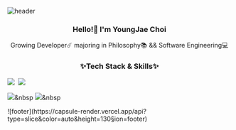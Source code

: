

![header](https://capsule-render.vercel.app/api?type=slice&color=auto&height=165&section=header&text=realwhyjay&fontSize=100)

<h3 align="center"> Hello!👋 I'm YoungJae Choi</h3>
<p align="center">
Growing Developer☄️
majoring in Philosophy📚 && Software Engineering💻
</p>

<h3 align="center"> ✨Tech Stack & Skills✨</h3>
<img src="https://img.shields.io/badge/Python-3766AB?style=flat-square&logo=Python&logoColor=white"/></a>&nbsp 
<img src="https://img.shields.io/badge/Swift-3766AB?style=flat-square&logo=Swift&logoColor=white"/></a>&nbsp 

<img src="https://img.shields.io/badge/HTML-3766AB?style=flat-square&logo=HTML5&logoColor=white"/></a>&nbsp 
<img src="https://img.shields.io/badge/CSS-3766AB?style=flat-square&logo=CSS3&logoColor=white"/></a>&nbsp 

<p align="center">
 
</p>
![footer](https://capsule-render.vercel.app/api?type=slice&color=auto&height=130&section=footer)
